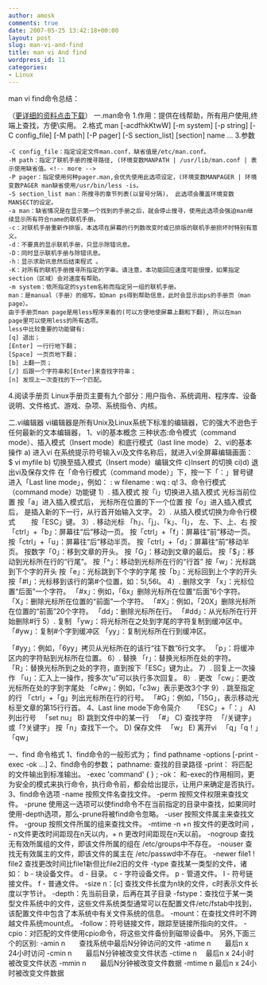 ```yaml
---
author: amosk
comments: true
date: 2007-05-25 13:42:18+00:00
layout: post
slug: man-vi-and-find
title: man vi And find
wordpress_id: 11
categories:
- Linux
---
```


man vi find命令总结：

（[更详细的资料点击下载](http://kongove.whostas.com/down/vi_man_find.doc)）
一.man命令
1.作用：提供在线帮助，所有用户使用,终端上查找，方便\实用。
2.格式
man [-acdfhkKtwW] [-m system] [-p string] [-C config_file] [-M path] [-P pager] [-S section_list] [section] name ...
3.参数

    -C config_file：指定设定文件man.conf，缺省值是/etc/man.conf。
    -M path：指定了联机手册的搜寻路径, (环境变数MANPATH | /usr/lib/man.conf | 表示使用缺省值。<!-- more -->
    -P pager：指定使用何种pager.man,会优先使用此选项设定，(环境变数MANPAGER | 环境变数PAGER man缺省使用/usr/bin/less -is。
    -S section_list man：所搜寻的章节列表(以冒号分隔)， 此选项会覆盖环境变数MANSECT的设定。
    -a man：缺省情况是在显示第一个找到的手册之后，就会停止搜寻，使用此选项会强迫man继续显示所有符合name的联机手册。
    -c：对联机手册重新作排版，本选项在屏幕的行列数改变时或已排版的联机手册损坏时特别有意义。
    -d：不要真的显示联机手册，只显示除错讯息。
    -D：同时显示联机手册与除错讯息。
    -h：显示求助讯息然后结束程式 。
    -K：对所有的联机手册搜寻所指定的字串。请注意，本功能回应速度可能很慢，如果指定section（区域）会对速度有帮助。
    -m system：依所指定的system名称而指定另一组的联机手册。
    man：是manual（手册）的缩写。如man ps得到帮助信息，此时会显示出ps的手册页（man page）。
    由于手册页man page是用less程序来看的(可以方便地使屏幕上翻和下翻), 所以在man page里可以使用less的所有选项。
    less中比较重要的功能键有:
    [q] 退出；
    [Enter] 一行行地下翻；
    [Space] 一页页地下翻；
    [b] 上翻一页；
    [/] 后跟一个字符串和[Enter]来查找字符串；
    [n] 发现上一次查找的下一个匹配。
4.阅读手册页
Linux手册页主要有九个部分：用户指令、系统调用、程序库、设备说明、文件格式、游戏、杂项、系统指令、内核。

二.vi编辑器
vi编辑器是所有Unix及Linux系统下标准的编辑器，它的强大不逊色于任何最新的文本编辑器，
1、vi的基本概念
三种状态:命令模式（command mode）、插入模式（Insert mode）和底行模式（last line mode）
2、vi的基本操作
a) 进入vi
在系统提示符号输入vi及文件名称后，就进入vi全屏幕编辑画面：
$ vi myfile
b) 切换至插入模式（Insert mode）编辑文件
c)Insert 的切换
ci)d) 退出vi及保存文件
在「命令行模式（command mode）」下，按一下「：」冒号键进入「Last line mode」，例如：
: w filename
: wq
: q!
3、命令行模式（command mode）功能键
1）. 插入模式
按「i」切换进入插入模式 光标当前位置
按「a」进入插入模式后， 光标所在位置的下一个位置
按「o」进入插入模式后， 是插入新的下一行，从行首开始输入文字。
2）. 从插入模式切换为命令行模式 　　按「ESC」键。
3）. 移动光标
「h」、「j」、「k」、「l」， 左、下、上、右
按「ctrl」+「b」：屏幕往“后”移动一页。
按「ctrl」+「f」：屏幕往“前”移动一页。
按「ctrl」+「u」：屏幕往“后”移动半页。
按「ctrl」+「d」：屏幕往“前”移动半页。
按数字「0」：移到文章的开头。
按「G」：移动到文章的最后。
按「$」：移动到光标所在行的“行尾”。
按「^」：移动到光标所在行的“行首”
按「w」：光标跳到下个字的开头
按「e」：光标跳到下个字的字尾
按「b」：光标回到上个字的开头
按「#l」：光标移到该行的第#个位置，如：5l,56l。
4）. 删除文字
「x」：光标位置“后面”一个字符。
「#x」：例如，「6x」删除光标所在位置“后面”6个字符。
「X」：删除光标所在位置的“前面”一个字符。
「#X」：例如，「20X」删除光标所在位置的“前面”20个字符。
「dd」：删除光标所在行。
「#dd」：从光标所在行开始删除#行
5）. 复制
「yw」：将光标所在之处到字尾的字符复制到缓冲区中。
「#yw」：复制#个字到缓冲区
「yy」：复制光标所在行到缓冲区。

「#yy」：例如，「6yy」拷贝从光标所在的该行“往下数”6行文字。
「p」：将缓冲区内的字符贴到光标所在位置。
6）. 替换
「r」：替换光标所在处的字符。
「R」：替换光标所到之处的字符，直到按下「ESC」键为止。
7）. 回复上一次操作
「u」：汇入上一操作，按多次“u”可以执行多次回复。
8）. 更改
「cw」：更改光标所在处的字到字尾处
「c#w」：例如，「c3w」表示更改3个字
9）. 跳至指定的行
「ctrl」+「g」列出光标所在行的行号。
「#G」：例如，「15G」，表示移动光标至文章的第15行行首。
4、Last line mode下命令简介 　　「ESC」+「：」
A) 列出行号 　「set nu」
B) 跳到文件中的某一行 　「#」
C) 查找字符 　「/关键字」或「?关键字」 按「n」查找下一个。
D) 保存文件 　「w」
E) 离开vi 　「q」「q！」　「qw」

一、find 命令格式
1、find命令的一般形式为；
    find pathname -options [-print -exec -ok ...]
2、find命令的参数；
    pathname: 查找的目录路径
    -print： 将匹配的文件输出到标准输出。
    -exec 'command' { } \;
    -ok： 和-exec的作用相同，更为安全的模式来执行命令，执行命令前，都会给出提示，让用户来确定是否执行。
3、find命令选项
    -name 按照文件名查找文件。
    -perm 按照文件权限来查找文件。
    -prune 使用这一选项可以使find命令不在当前指定的目录中查找，如果同时使用-depth选项，那么-prune将被find命令忽略。
    -user 按照文件属主来查找文件。
    -group 按照文件所属的组来查找文件。
    -mtime -n +n 按文件的更改时间 ， - n文件更改时间距现在n天以内，+ n 更改时间距现在n天以前。
    -nogroup 查找无有效所属组的文件，即该文件所属的组在 /etc/groups中不存在。
    -nouser 查找无有效属主的文件，即该文件的属主在 /etc/passwd中不存在。
    -newer file1 ! file2 查找更改时间比file1新但比file2旧的文件
    -type 查找某一类型的文件，诸如：
    b - 块设备文件。
    d - 目录。
    c - 字符设备文件。
    p - 管道文件。
    l - 符号链接文件。
    f - 普通文件。
    -size n：[c] 查找文件长度为n块的文件，c时表示文件长度以字节计。
    -depth：先当前目录，后再在其子目录
    -fstype：查找位于某一类型文件系统中的文件，这些文件系统类型通常可以在配置文件/etc/fstab中找到，该配置文件中包含了本系统中有关文件系统的信息。
    -mount：在查找文件时不跨越文件系统mount点。
    -follow：符号链接文件，跟踪至链接所指向的文件。
    -cpio：对匹配的文件使用cpio命令，将这些文件备份到磁带设备中。
    另外,下面三个的区别:
    -amin n　　查找系统中最后N分钟访问的文件
    -atime n　　最后n x 24小时访问
    -cmin n　　最后N分钟被改变文件状态
    -ctime n 　最后n x 24小时被改变文件状态
    -mmin n　　最后N分钟被改变文件数据
    -mtime n 最后n x 24小时被改变文件数据
